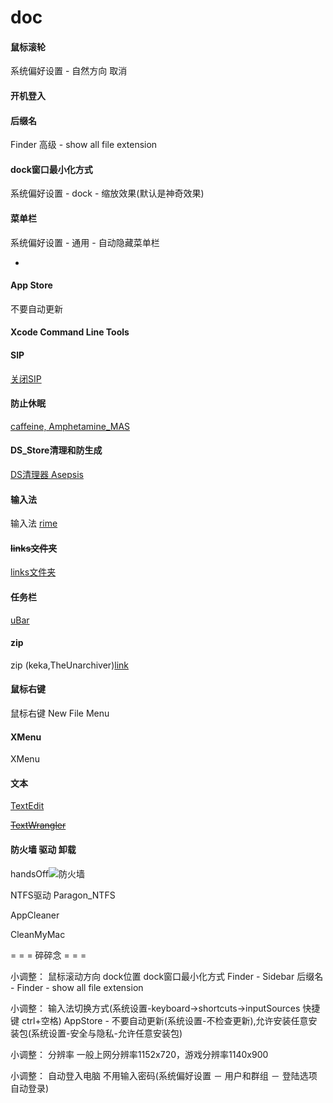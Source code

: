
# doc

#### 鼠标滚轮
系统偏好设置 - 自然方向 取消

#### 开机登入

#### 后缀名
Finder 高级 - show all file extension

#### dock窗口最小化方式
系统偏好设置 - dock - 缩放效果(默认是神奇效果)

#### 菜单栏
系统偏好设置 - 通用 - 自动隐藏菜单栏

-

#### App Store
不要自动更新

#### Xcode Command Line Tools

#### SIP
[关闭SIP](https://github.com/7900ms/nottheater_deserted/blob/master/supplementary/360安全卫士-系统修复-SIP.txt)

#### 防止休眠
[caffeine, Amphetamine_MAS](https://github.com/7900ms/00nottheater_deserted/tree/master/Usage_Manual/Amphetamine)

#### DS_Store清理和防生成
[DS清理器 Asepsis](https://github.com/7900ms/00nottheater_deserted/blob/master/chufajiao/去掉-去掉DS_Store.txt)

#### 输入法
输入法 [rime](https://github.com/7900ms/00nottheater_deserted/tree/master/Installation_Manual/Rime)

#### ~~links文件夹~~
[links文件夹](https://github.com/7900ms/00nottheater_deserted/blob/master/links.txt)

#### 任务栏
[uBar](https://github.com/7900ms/00nottheater_deserted/tree/master/Installation_Manual/uBar)

#### zip
zip (keka,TheUnarchiver)[link](https://github.com/7900ms/00nottheater_deserted/tree/master/Usage_Manual/Keka)

#### 鼠标右键
鼠标右键 New File Menu

#### XMenu
XMenu

#### 文本
[TextEdit](https://github.com/7900ms/00nottheater_deserted/tree/master/Usage_Manual/TextEdit)

~~[TextWrangler](https://github.com/7900ms/00nottheater_deserted/tree/master/Usage_Manual/TextWrangler)~~

#### 防火墙 驱动 卸载
handsOff![防火墙](https://github.com/7900ms/00nottheater_deserted/tree/master/Installation_Manual/HandsOff)

NTFS驱动 Paragon_NTFS

AppCleaner

CleanMyMac

= = = 碎碎念 = = =

小调整：
鼠标滚动方向
dock位置
dock窗口最小化方式
Finder - Sidebar
后缀名 - Finder - show all file extension

小调整：
输入法切换方式(系统设置-keyboard->shortcuts->inputSources 快捷键 ctrl+空格)
AppStore - 不要自动更新(系统设置-不检查更新),允许安装任意安装包(系统设置-安全与隐私-允许任意安装包)

小调整：
分辨率 一般上网分辨率1152x720，游戏分辨率1140x900

小调整：
自动登入电脑 不用输入密码(系统偏好设置 － 用户和群组 － 登陆选项 自动登录)

#
